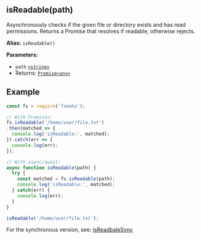 ## isReadable(path)

Asynchronously checks if the given file or directory exists and has read permissions. Returns a Promise that resolves if readable, otherwise rejects.

**Alias:** `isReadable()`

**Parameters:**

- `path` [`<string>`](https://developer.mozilla.org/en-US/docs/Web/JavaScript/Data_structures#String_type)
- Returns: [`Promise<any>`](https://developer.mozilla.org/en-US/docs/Web/JavaScript/Reference/Global_Objects/Promise)

## Example

```js
const fs = require('fsmate');

// With Promises:
fs.isReadable('/home/user/file.txt')
.then(matched => {
  console.log('isReadable:', matched);
}).catch(err => {
  console.log(err);
});

// With async/await:
async function isReadable(path) {
  try {
    const matched = fs.isReadable(path);
    console.log('isReadable:', matched);
  } catch(err) {
    console.log(err);
  }
}

isReadable('/home/user/file.txt');
```

For the synchronous version, see: [isReadbaleSync](./isReadbaleSync.md)